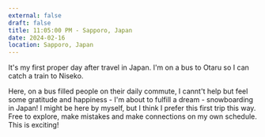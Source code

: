 ```yaml
---
external: false
draft: false
title: 11:05:00 PM - Sapporo, Japan
date: 2024-02-16
location: Sapporo, Japan
---
```


It's my first proper day after travel in Japan. I'm on a bus to Otaru so I can catch a train to Niseko. 


Here, on a bus filled people on their daily commute, I  cannt't help but feel some gratitude and happiness - I'm about to fulfill a dream - snowboarding in Japan! I might be here by myself, but I think I prefer this first trip this way. Free to explore, make mistakes and make connections on my own schedule. This is exciting!

